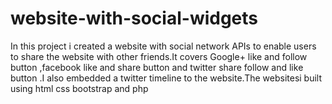 # website-with-social-widgets
In this project i created a website with social network APIs to enable users to share the website with other friends.It covers Google+ like and follow button
,facebook like and share button and twitter share follow and like button .I also embedded a twitter timeline to the website.The websitesi built using html css bootstrap and php
